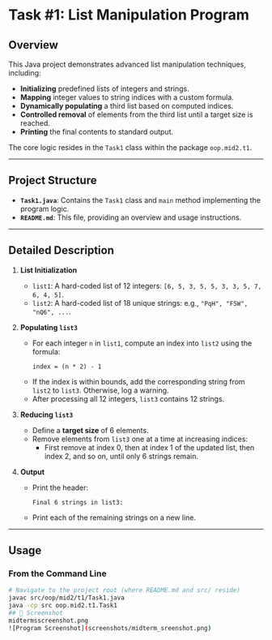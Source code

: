 # Task #1: List Manipulation Program

## Overview

This Java project demonstrates advanced list manipulation techniques, including:

- **Initializing** predefined lists of integers and strings.
- **Mapping** integer values to string indices with a custom formula.
- **Dynamically populating** a third list based on computed indices.
- **Controlled removal** of elements from the third list until a target size is reached.
- **Printing** the final contents to standard output.

The core logic resides in the `Task1` class within the package `oop.mid2.t1`.

---

## Project Structure


- **`Task1.java`**: Contains the `Task1` class and `main` method implementing the program logic.  
- **`README.md`**: This file, providing an overview and usage instructions.

---

## Detailed Description

1. **List Initialization**  
   - `list1`: A hard-coded list of 12 integers: `[6, 5, 3, 5, 5, 3, 3, 5, 7, 6, 4, 5]`.  
   - `list2`: A hard-coded list of 18 unique strings: e.g., `"PqH", "F5W", "nQ6", ...`.

2. **Populating `list3`**  
   - For each integer `n` in `list1`, compute an index into `list2` using the formula:  
     ```
     index = (n * 2) - 1
     ```  
   - If the index is within bounds, add the corresponding string from `list2` to `list3`. Otherwise, log a warning.  
   - After processing all 12 integers, `list3` contains 12 strings.

3. **Reducing `list3`**  
   - Define a **target size** of 6 elements.  
   - Remove elements from `list3` one at a time at increasing indices:  
     - First remove at index 0, then at index 1 of the updated list, then index 2, and so on, until only 6 strings remain.

4. **Output**  
   - Print the header:  
     ```
     Final 6 strings in list3:
     ```  
   - Print each of the remaining strings on a new line.

---

## Usage

### From the Command Line

```bash
# Navigate to the project root (where README.md and src/ reside)
javac src/oop/mid2/t1/Task1.java
java -cp src oop.mid2.t1.Task1
## 📸 Screenshot
midtermsscreenshot.png
![Program Screenshot](screenshots/midterm_sreenshot.png)